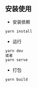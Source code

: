 ## 安装使用

- 安装依赖

```bash
yarn install

```

- 运行

```bash
yarn dev
或者
yarn serve
```

- 打包

```bash
yarn build
```

